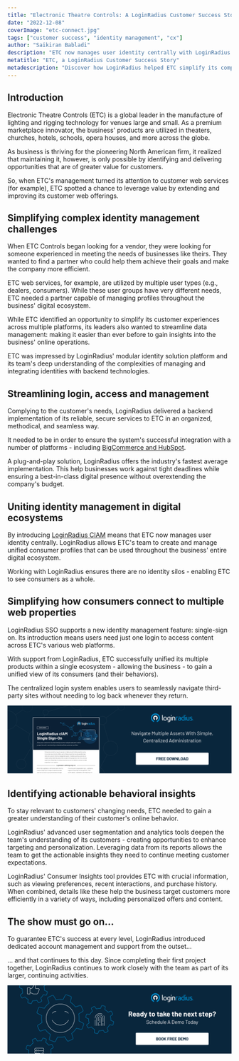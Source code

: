 ```yaml
---
title: "Electronic Theatre Controls: A LoginRadius Customer Success Story"
date: "2022-12-08"
coverImage: "etc-connect.jpg"
tags: ["customer success", "identity management", "cx"]
author: "Saikiran Babladi"
description: "ETC now manages user identity centrally with LoginRadius CIAM. This allows the team to create and manage unified consumer profiles that can be used throughout the business’ entire digital ecosystem." 
metatitle: "ETC, a LoginRadius Customer Success Story"
metadescription: "Discover how LoginRadius helped ETC simplify its complex identity management challenges. Read the customer success story."
---
```


## Introduction 

Electronic Theatre Controls (ETC) is a global leader in the manufacture of lighting and rigging technology for venues large and small. As a premium marketplace innovator, the business' products are utilized in theaters, churches, hotels, schools, opera houses, and more across the globe.

As business is thriving for the pioneering North American firm, it realized that maintaining it, however, is only possible by identifying and delivering opportunities that are of greater value for customers. 

So, when ETC's management turned its attention to customer web services (for example), ETC spotted a chance to leverage value by extending and improving its customer web offerings.


## Simplifying complex identity management challenges

When ETC Controls began looking for a vendor, they were looking for someone experienced in meeting the needs of businesses like theirs. They wanted to find a partner who could help them achieve their goals and make the company more efficient.

ETC web services, for example, are utilized by multiple user types (e.g., dealers, consumers). While these user groups have very different needs, ETC needed a partner capable of managing profiles throughout the business' digital ecosystem.

While ETC identified an opportunity to simplify its customer experiences across multiple platforms, its leaders also wanted to streamline data management: making it easier than ever before to gain insights into the business' online operations.

ETC was impressed by LoginRadius' modular identity solution platform and its team's deep understanding of the complexities of managing and integrating identities with backend technologies.


## Streamlining login, access and management

Complying to the customer's needs, LoginRadius delivered a backend implementation of its reliable, secure services to ETC in an organized, methodical, and seamless way.

It needed to be in order to ensure the system's successful integration with a number of platforms - including [BigCommerce and HubSpot](https://www.loginradius.com/cloud-integrations/).

A plug-and-play solution, LoginRadius offers the industry's fastest average implementation. This help businesses work against tight deadlines while ensuring a best-in-class digital presence without overextending the company's budget.


## Uniting identity management in digital ecosystems

By introducing [LoginRadius CIAM](https://www.loginradius.com/) means that ETC now manages user identity centrally. LoginRadius allows ETC's team to create and manage unified consumer profiles that can be used throughout the business' entire digital ecosystem.

Working with LoginRadius ensures there are no identity silos - enabling ETC to see consumers as a whole.


## Simplifying how consumers connect to multiple web properties

LoginRadius SSO supports a new identity management feature: single-sign on. Its introduction means users need just one login to access content across ETC's various web platforms.

With support from LoginRadius, ETC successfully unified its multiple products within a single ecosystem - allowing the business - to gain a unified view of its consumers (and their behaviors).

The centralized login system enables users to seamlessly navigate third-party sites without needing to log back whenever they return.


[![sso-ds](sso-ds.png)](https://www.loginradius.com/resource/loginradius-single-sign-on/)


## Identifying actionable behavioral insights

To stay relevant to customers' changing needs, ETC needed to gain a greater understanding of their customer's online behavior.

LoginRadius' advanced user segmentation and analytics tools deepen the team's understanding of its customers - creating opportunities to enhance targeting and personalization. Leveraging data from its reports allows the team to get the actionable insights they need to continue meeting customer expectations.

LoginRadius' Consumer Insights tool provides ETC with crucial information, such as viewing preferences, recent interactions, and purchase history. When combined, details like these help the business target customers more efficiently in a variety of ways, including personalized offers and content.


## The show must go on…

To guarantee ETC's success at every level, LoginRadius introduced dedicated account management and support from the outset…

… and that continues to this day. Since completing their first project together, LoginRadius continues to work closely with the team as part of its larger, continuing activities.
 


[![book-a-demo-loginradius](../../assets/book-a-demo-loginradius.png)](https://www.loginradius.com/book-a-demo/)
